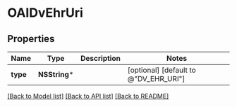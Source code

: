 # OAIDvEhrUri

## Properties
Name | Type | Description | Notes
------------ | ------------- | ------------- | -------------
**type** | **NSString*** |  | [optional] [default to @"DV_EHR_URI"]

[[Back to Model list]](../README.md#documentation-for-models) [[Back to API list]](../README.md#documentation-for-api-endpoints) [[Back to README]](../README.md)


